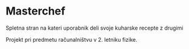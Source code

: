 # Masterchef

Spletna stran na kateri uporabnik deli svoje kuharske recepte z drugimi

Projekt pri predmetu računalništvu v 2. letniku fizike.
